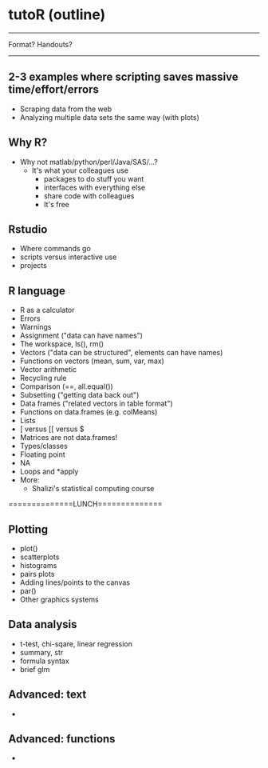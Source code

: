 # tutoR (outline)

---------------------

Format? Handouts?

---------------------

## 2-3 examples where scripting saves massive time/effort/errors
  * Scraping data from the web
  * Analyzing multiple data sets the same way (with plots)

## Why R?
  * Why not matlab/python/perl/Java/SAS/...?
    * It's what your colleagues use
      * packages to do stuff you want
      * interfaces with everything else
      * share code with colleagues
      * It's free

## Rstudio
  * Where commands go
  * scripts versus interactive use
  * projects

## R language
  * R as a calculator
  * Errors
  * Warnings
  * Assignment ("data can have names")
  * The workspace, ls(), rm()
  * Vectors ("data can be structured", elements can have names)
  * Functions on vectors (mean, sum, var, max)
  * Vector arithmetic
  * Recycling rule
  * Comparison (==, all.equal())
  * Subsetting ("getting data back out")
  * Data frames ("related vectors in table format")
  * Functions on data.frames (e.g. colMeans)
  * Lists
  * [ versus [[ versus $
  * Matrices are not data.frames!
  * Types/classes
  * Floating point
  * NA
  * Loops and *apply
  * More: 
     * Shalizi's statistical computing course


==============LUNCH==============

## Plotting
  * plot()
  * scatterplots
  * histograms
  * pairs plots
  * Adding lines/points to the canvas
  * par()
  * Other graphics systems

## Data analysis
  * t-test, chi-sqare, linear regression
  * summary, str
  * formula syntax
  * brief glm

## Advanced: text
  * 

## Advanced: functions
  * 
